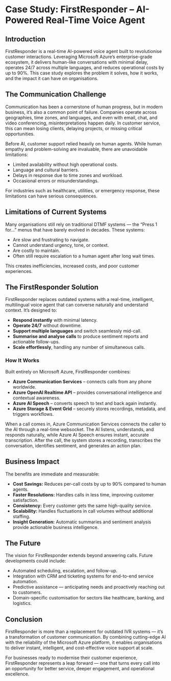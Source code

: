 # Case Study: FirstResponder – AI-Powered Real-Time Voice Agent

## Introduction

FirstResponder is a real-time AI-powered voice agent built to revolutionise customer interactions. Leveraging Microsoft Azure’s enterprise-grade ecosystem, it delivers human-like conversations with minimal delay, operates 24/7 across multiple languages, and reduces operational costs by up to 90%. This case study explores the problem it solves, how it works, and the impact it can have on organisations.

## The Communication Challenge

Communication has been a cornerstone of human progress, but in modern business, it’s also a common point of failure. Companies operate across geographies, time zones, and languages, and even with email, chat, and video conferencing, misinterpretations happen daily. In customer service, this can mean losing clients, delaying projects, or missing critical opportunities.

Before AI, customer support relied heavily on human agents. While human empathy and problem-solving are invaluable, there are unavoidable limitations:

* Limited availability without high operational costs.
* Language and cultural barriers.
* Delays in response due to time zones and workload.
* Occasional errors or misunderstandings.

For industries such as healthcare, utilities, or emergency response, these limitations can have serious consequences.

## Limitations of Current Systems

Many organisations still rely on traditional DTMF systems — the “Press 1 for…” menus that have barely evolved in decades. These systems:

* Are slow and frustrating to navigate.
* Cannot understand urgency, tone, or context.
* Are costly to maintain.
* Often still require escalation to a human agent after long wait times.

This creates inefficiencies, increased costs, and poor customer experiences.

## The FirstResponder Solution

FirstResponder replaces outdated systems with a real-time, intelligent, multilingual voice agent that can converse naturally and understand context. It’s designed to:

* **Respond instantly** with minimal latency.
* **Operate 24/7** without downtime.
* **Support multiple languages** and switch seamlessly mid-call.
* **Summarise and analyse calls** to produce sentiment reports and actionable follow-ups.
* **Scale effortlessly**, handling any number of simultaneous calls.

### How It Works

Built entirely on Microsoft Azure, FirstResponder combines:

* **Azure Communication Services** – connects calls from any phone worldwide.
* **Azure OpenAI Realtime API** – provides conversational intelligence and contextual awareness.
* **Azure AI Speech** – converts speech to text and back again instantly.
* **Azure Storage & Event Grid** – securely stores recordings, metadata, and triggers workflows.

When a call comes in, Azure Communication Services connects the caller to the AI through a real-time websocket. The AI listens, understands, and responds naturally, while Azure AI Speech ensures instant, accurate transcription. After the call, the system stores a recording, transcribes the conversation, identifies sentiment, and generates an action plan.

## Business Impact

The benefits are immediate and measurable:

* **Cost Savings:** Reduces per-call costs by up to 90% compared to human agents.
* **Faster Resolutions:** Handles calls in less time, improving customer satisfaction.
* **Consistency:** Every customer gets the same high-quality service.
* **Scalability:** Handles fluctuations in call volumes without additional staffing.
* **Insight Generation:** Automatic summaries and sentiment analysis provide actionable business intelligence.

## The Future

The vision for FirstResponder extends beyond answering calls. Future developments could include:

* Automated scheduling, escalation, and follow-up.
* Integration with CRM and ticketing systems for end-to-end service automation.
* Predictive assistance — anticipating needs and proactively reaching out to customers.
* Domain-specific customisation for sectors like healthcare, banking, and logistics.

## Conclusion

FirstResponder is more than a replacement for outdated IVR systems — it’s a transformation of customer communication. By combining cutting-edge AI with the reliability of the Microsoft Azure platform, it enables organisations to deliver instant, intelligent, and cost-effective voice support at scale.

For businesses ready to modernise their customer experience, FirstResponder represents a leap forward — one that turns every call into an opportunity for better service, deeper engagement, and operational excellence.

